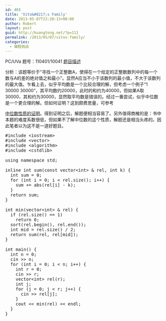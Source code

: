 ```yaml
---
id: 465
title: 'Vito&#8217;s Family'
date: 2013-05-07T23:20:13+00:00
author: Robert
layout: post
guid: http://kuangtong.net/?p=111
permalink: /2013/05/07/vitos-family/
categories:
  - 编程挑战
---
```

PC/UVa 题号：110401/10041 <a href="http://uva.onlinejudge.org/index.php?option=com_onlinejudge&Itemid=8&page=show_problem&problem=982" target="_blank">题目描述</a>

分析：该题等价于“寻找一个正整数A，使得在一个给定的正整数数列中的每一个数与A的差的绝对值之和最小”。显然A应当不小于该数列的最小值，不大于该数列的最大值。乍看上去，似乎平均数是一个比较合理的解，但考虑一个例子“1 30000 30000”，其平均数约20000，此时的和约为40000，但如果A取30000，其和约为30000，显然取平均数是错误的。经过一番尝试，似乎中位数是一个更合理的解。<!--more-->但如何证明？这到颇费思量，可参考

<a href="http://wenku.baidu.com/view/375f42dc5022aaea998f0fea" target="_blank">中位数性质的证明</a>。得到证明之后，解题便相当容易了。另外值得商榷的是：书中本题的难度系数很低，但如果不了解中位数的这个性质，解题还是相当头疼的。因此笔者以为这不是一道好题目。

<pre class="brush: cpp; title: ; notranslate" title="">#include &lt;iostream&gt;
#include &lt;vector&gt;
#include &lt;algorithm&gt;
#include &lt;cstdlib&gt;

using namespace std;

inline int sum(const vector&lt;int&gt; & rel, int k) {
  int sum = 0;
  for (int i = 0; i &lt; rel.size(); i++) {
    sum += abs(rel[i] - k);
  }
  return sum;
}

int min(vector&lt;int&gt; & rel) {
  if (rel.size() == 1)
    return 0;
  sort(rel.begin(), rel.end());
  int mid = rel.size() / 2;
  return sum(rel, rel[mid]);
}

int main() {
  int n = 0;
  cin &gt;&gt; n;
  for (int i = 0; i &lt; n; i++) {
    int r = 0;
    cin &gt;&gt; r;
    vector&lt;int&gt; rel(r);
    int j;
    for (j = 0; j &lt; r; j++) {
      cin &gt;&gt; rel[j];
    }
    cout &lt;&lt; min(rel) &lt;&lt; endl;
  }
}
</pre>

<div class="addtoany_share_save_container addtoany_content_bottom">
  <div class="a2a_kit a2a_kit_size_32 addtoany_list a2a_target" id="wpa2a_13">
    <a class="a2a_button_facebook" href="http://www.addtoany.com/add_to/facebook?linkurl=http%3A%2F%2Fkuangtong.me%2F2013%2F05%2F07%2Fvitos-family%2F&linkname=Vito%E2%80%99s%20Family" title="Facebook" rel="nofollow" target="_blank"></a><a class="a2a_button_twitter" href="http://www.addtoany.com/add_to/twitter?linkurl=http%3A%2F%2Fkuangtong.me%2F2013%2F05%2F07%2Fvitos-family%2F&linkname=Vito%E2%80%99s%20Family" title="Twitter" rel="nofollow" target="_blank"></a><a class="a2a_button_google_plus" href="http://www.addtoany.com/add_to/google_plus?linkurl=http%3A%2F%2Fkuangtong.me%2F2013%2F05%2F07%2Fvitos-family%2F&linkname=Vito%E2%80%99s%20Family" title="Google+" rel="nofollow" target="_blank"></a><a class="a2a_button_sina_weibo" href="http://www.addtoany.com/add_to/sina_weibo?linkurl=http%3A%2F%2Fkuangtong.me%2F2013%2F05%2F07%2Fvitos-family%2F&linkname=Vito%E2%80%99s%20Family" title="Sina Weibo" rel="nofollow" target="_blank"></a><a class="a2a_dd addtoany_share_save" href="https://www.addtoany.com/share_save"></a>
  </div>
</div>